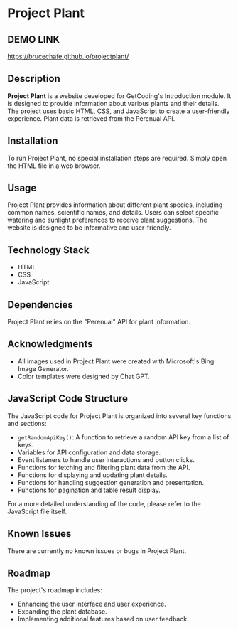 # Project Plant

## DEMO LINK

https://brucechafe.github.io/projectplant/

## Description

**Project Plant** is a website developed for GetCoding's Introduction module. It is designed to provide information about various plants and their details. The project uses basic HTML, CSS, and JavaScript to create a user-friendly experience. Plant data is retrieved from the Perenual API.

## Installation

To run Project Plant, no special installation steps are required. Simply open the HTML file in a web browser.

## Usage

Project Plant provides information about different plant species, including common names, scientific names, and details. Users can select specific watering and sunlight preferences to receive plant suggestions. The website is designed to be informative and user-friendly.

## Technology Stack

- HTML
- CSS
- JavaScript

## Dependencies

Project Plant relies on the "Perenual" API for plant information.

## Acknowledgments

- All images used in Project Plant were created with Microsoft's Bing Image Generator.
- Color templates were designed by Chat GPT.

## JavaScript Code Structure

The JavaScript code for Project Plant is organized into several key functions and sections:

- `getRandomApiKey()`: A function to retrieve a random API key from a list of keys.
- Variables for API configuration and data storage.
- Event listeners to handle user interactions and button clicks.
- Functions for fetching and filtering plant data from the API.
- Functions for displaying and updating plant details.
- Functions for handling suggestion generation and presentation.
- Functions for pagination and table result display.

For a more detailed understanding of the code, please refer to the JavaScript file itself.

## Known Issues

There are currently no known issues or bugs in Project Plant.

## Roadmap

The project's roadmap includes:

- Enhancing the user interface and user experience.
- Expanding the plant database.
- Implementing additional features based on user feedback.
